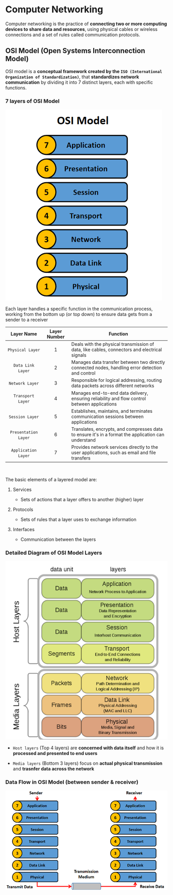 # Computer Networking

Computer networking is the practice of **connecting two or more computing devices to share data and resources**, using physical cables or wireless connections and a set of rules called communication protocols.

## OSI Model (Open Systems Interconnection Model)

OSI model is a **conceptual framework created by the `ISO (International Organization of Standardization)`**, that **standardizes network communication** by dividing it into 7 distinct layers, each with specific functions.

### 7 layers of OSI Model

<img src="./images/OSI_Model_Layers.png" alt="7 layers of OSI Model">

<br>

Each layer handles a specific function in the communication process, working from the bottom up (or top down) to ensure data gets from a sender to a receiver

| Layer Name | Layer Number | Function |
|:---:|:---:|---|
| `Physical Layer` | 1 | Deals with the physical transmission of data, like cables, connectors and electrical signals |
| `Data Link Layer` | 2 | Manages data transfer between two directly connected nodes, handling error detection and control |
| `Network Layer` | 3 | Responsible for logical addressing, routing data packets across different networks |
| `Transport Layer` | 4 | Manages end-to-end data delivery, ensuring reliability and flow control between applications |
| `Session Layer` | 5 | Establishes, maintains, and terminates communication sessions between applications |
| `Presentation Layer` | 6 | Translates, encrypts, and compresses data to ensure it's in a format the application can understand |
| `Application Layer` | 7 | Provides network services directly to the user applications, such as email and file transfers |

<br>

The basic elements of a layered model are:

1) Services

    - Sets of actions that a layer offers to another (higher) layer

2) Protocols

    - Sets of rules that a layer uses to exchange information

3) Interfaces

    - Communication between the layers

### Detailed Diagram of OSI Model Layers

<img src="./images/OSI_Model_Layers_Detailed.png" alt="Detailed OSI Model Layers">

<br>

- `Host layers` (Top 4 layers) are **concerned with data itself** and how it is **processed and presented to end users**

- `Media layers` (Bottom 3 layers) focus on **actual physical transmission** and **trasnfer data across the network**

### Data Flow in OSI Model (between sender & receiver)

<img src="./images/Data_Flow_in_OSI_Model.png" alt="Data Flow in OSI Model">